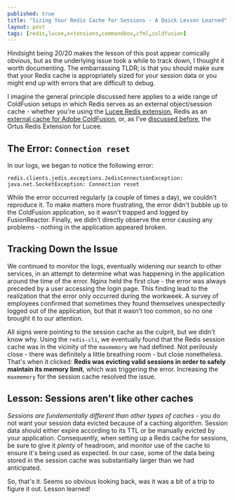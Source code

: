 ```yaml
---
published: true
title: "Sizing Your Redis Cache for Sessions - A Quick Lesson Learned"
layout: post
tags: [redis,lucee,extensions,commandbox,cfml,coldfusion]
---
```

Hindsight being 20/20 makes the lesson of this post appear comically obvious, but as the underlying issue took a while to track down, I thought it worth documenting. The embarrassing TLDR; is that you should make sure that your Redis cache is appropriately sized for your session data or you might end up with errors that are difficult to debug.
<!--more-->

I imagine the general principle discussed here applies to a wide range of ColdFusion setups in which Redis serves as an external object/session cache - whether you're using the [Lucee Redis extension](https://github.com/lucee/extension-redis), Redis as an [external cache for Adobe ColdFusion](https://helpx.adobe.com/coldfusion/using/external-session-storage.html), or, as I've [discussed before](/2019/11/14/lucee-redis-ortus-extension.html), the Ortus Redis Extension for Lucee. 

## The Error: `Connection reset	`

In our logs, we began to notice the following error:

```log
redis.clients.jedis.exceptions.JedisConnectionException: java.net.SocketException: Connection reset
```

While the error occurred regularly (a couple of times a day), we couldn't reproduce it. To make matters more frustrating, the error didn't bubble up to the ColdFusion application, so it wasn't trapped and logged by FusionReactor. Finally, we didn't directly observe the error causing any problems - nothing in the application appeared broken.

## Tracking Down the Issue

We continued to monitor the logs, eventually widening our search to other services, in an attempt to determine what was happening in the application around the time of the error. Nginx held the first clue - the error was always preceded by a user accessing the login page. This finding lead to the realization that the error only occurred during the workweek. A survey of employees confirmed that sometimes they found themselves unexpectedly logged out of the application, but that it wasn't too common, so no one brought it to our attention. 

All signs were pointing to the session cache as the culprit, but we didn't know why. Using the `redis-cli`, we eventually found that the Redis session cache was in the vicinity of the `maxmemory` we had defined. Not perilously close - there was definitely a little breathing room - but close nonetheless. That's when it clicked: **Redis was evicting valid sessions in order to safely maintain its memory limit**, which was triggering the error. Increasing the `maxmemory` for the session cache resolved the issue.

## Lesson: Sessions aren't like other caches

*Sessions are fundementally different than other types of caches* - you do not want your session data evicted because of a caching algorithm. Session data should either expire according to its TTL or be manually evicted by your application. Consequently, when setting up a Redis cache for sessions, be sure to give it *plenty* of headroom, and monitor use of the cache to ensure it's being used as expected. In our case, some of the data being stored in the session cache was substantially larger than we had anticipated.

So, that's it. Seems so obvious looking back, was it was a bit of a trip to figure it out. Lesson learned!